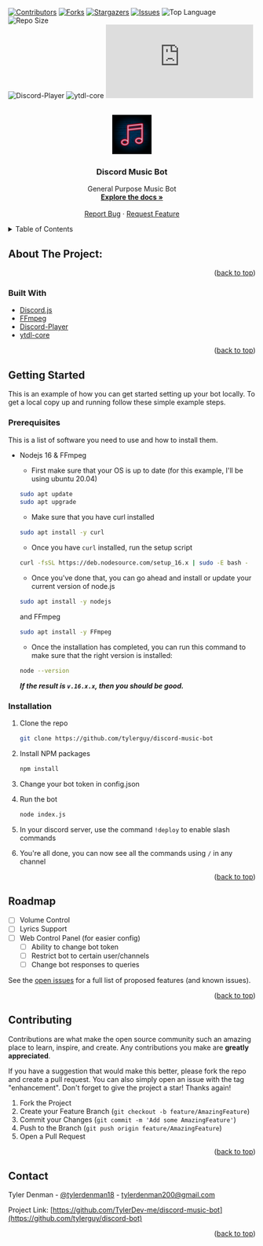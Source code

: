<div id="top"></div>
<!--
*** Thanks for checking out the Best-README-Template. If you have a suggestion
*** that would make this better, please fork the repo and create a pull request
*** or simply open an issue with the tag "enhancement".
*** Don't forget to give the project a star!
*** Thanks again! Now go create something AMAZING! :D
-->

<!-- PROJECT SHIELDS -->
<!--
*** I'm using markdown "reference style" links for readability.
*** Reference links are enclosed in brackets [ ] instead of parentheses ( ).
*** See the bottom of this document for the declaration of the reference variables
*** for contributors-url, forks-url, etc. This is an optional, concise syntax you may use.
*** https://www.markdownguide.org/basic-syntax/#reference-style-links
-->

[![Contributors][contributors-shield]][contributors-url]
[![Forks][forks-shield]][forks-url] [![Stargazers][stars-shield]][stars-url]
[![Issues][issues-shield]][issues-url]
![Top Language][top-language]
![Repo Size][repo-size]
<br />
![Discord-Player][Discord-Player]
![ytdl-core][ytdl-core]
![Discord-js][discord.js]

<!-- PROJECT LOGO -->
<br />
<div align="center">
  <a href="https://github.com/TylerDev-me/discord-music-bot">
    <img src="1f3d4f878c1afe3a3218129864280387.png" alt="Logo" width="80" height="80">
  </a>

<h3 align="center">Discord Music Bot</h3>

  <p align="center">
    General Purpose Music Bot
    <br />
    <a href="https://github.com/TylerDev-me/discord-music-bot"><strong>Explore the docs »</strong></a>
    <br />
    <br />
    <a href="https://github.com/TylerDev-me/discord-music-bot/issues">Report Bug</a>
    ·
    <a href="https://github.com/TylerDev-me/discord-music-bot/issues">Request Feature</a>
  </p>
</div>

<!-- TABLE OF CONTENTS -->
<details>
  <summary>Table of Contents</summary>
  <ol>
    <li>
      <a href="#about-the-project">About The Project</a>
      <ul>
        <li><a href="#built-with">Built With</a></li>
      </ul>
    </li>
    <li>
      <a href="#getting-started">Getting Started</a>
      <ul>
        <li><a href="#prerequisites">Prerequisites</a></li>
        <li><a href="#installation">Installation</a></li>
      </ul>
    </li>
    <li><a href="#usage">Usage</a></li>
    <li><a href="#roadmap">Roadmap</a></li>
    <li><a href="#contributing">Contributing</a></li>
    <li><a href="#contact">Contact</a></li>
  </ol>
</details>

<!-- ABOUT THE PROJECT -->

## About The Project:

<p align="right">(<a href="#top">back to top</a>)</p>

### Built With

- [Discord.js](https://discord.js.org/)
- [FFmpeg](https://www.ffmpeg.org/)
- [Discord-Player](https://github.com/Androz2091/discord-player)
- [ytdl-core](https://github.com/fent/node-ytdl-core)

<p align="right">(<a href="#top">back to top</a>)</p>

<!-- GETTING STARTED -->

## Getting Started

This is an example of how you can get started setting up your bot
locally. To get a local copy up and running follow these simple example steps.

### Prerequisites

This is a list of software you need to use and how to install them.

- Nodejs 16 & FFmpeg
  - First make sure that your OS is up to date (for this example, I'll be using ubuntu 20.04)
  
  ```sh
  sudo apt update
  sudo apt upgrade
  ```
  - Make sure that you have curl installed
  
  ```sh
  sudo apt install -y curl
  ```
  
  - Once you have ```curl``` installed, run the setup script
  
  ```sh
  curl -fsSL https://deb.nodesource.com/setup_16.x | sudo -E bash -
  ```
  
  - Once you've done that, you can go ahead and install or update your current version of node.js
  
  ```sh
  sudo apt install -y nodejs
  ```
  and FFmpeg
  ```sh
  sudo apt install -y FFmpeg
  ```
  
  - Once the installation has completed, you can run this command to make sure that the right version is installed:
  ```sh
  node --version
  ```
  ***If the result is ```v.16.x.x```, then you should be good.***
  
### Installation

1. Clone the repo
   ```sh
   git clone https://github.com/tylerguy/discord-music-bot
   ```
2. Install NPM packages
   ```sh
   npm install
   ```
3. Change your bot token in config.json
4. Run the bot
   ```sh
   node index.js
   ```
5. In your discord server, use the command ```!deploy``` to enable slash commands

6. You're all done, you can now see all the commands using ```/``` in any channel

<p align="right">(<a href="#top">back to top</a>)</p>

<!-- ROADMAP -->

## Roadmap

- [ ] Volume Control
- [ ] Lyrics Support
- [ ] Web Control Panel (for easier config)
  - [ ] Ability to change bot token
  - [ ] Restrict bot to certain user/channels
  - [ ] Change bot responses to queries

See the [open issues](https://github.com/TylerDev-me/discord-music-bot/issues) for a full
list of proposed features (and known issues).

<p align="right">(<a href="#top">back to top</a>)</p>

<!-- CONTRIBUTING -->

## Contributing

Contributions are what make the open source community such an amazing place to
learn, inspire, and create. Any contributions you make are **greatly
appreciated**.

If you have a suggestion that would make this better, please fork the repo and
create a pull request. You can also simply open an issue with the tag
"enhancement". Don't forget to give the project a star! Thanks again!

1. Fork the Project
2. Create your Feature Branch (`git checkout -b feature/AmazingFeature`)
3. Commit your Changes (`git commit -m 'Add some AmazingFeature'`)
4. Push to the Branch (`git push origin feature/AmazingFeature`)
5. Open a Pull Request

<p align="right">(<a href="#top">back to top</a>)</p>

<!-- CONTACT -->

## Contact

Tyler Denman - [@tylerdenman18](https://twitter.com/TylerDenman18) -
tylerdenman200@gmail.com

Project Link:
[https://github.com/TylerDev-me/discord-music-bot](https://github.com/tylerguy/discord-bot)

<p align="right">(<a href="#top">back to top</a>)</p>

<!-- MARKDOWN LINKS & IMAGES -->
<!-- https://www.markdownguide.org/basic-syntax/#reference-style-links -->

[contributors-shield]:
  https://img.shields.io/github/contributors/TylerDev-me/discord-music-bot.svg?style=for-the-badge
[contributors-url]: https://github.com/TylerDev-me/discord-bot/graphs/contributors
[forks-shield]:
  https://img.shields.io/github/forks/TylerDev-me/discord-music-bot.svg?style=for-the-badge
[forks-url]: https://github.com/TylerDev-me/discord-bot/network/members
[stars-shield]:
  https://img.shields.io/github/stars/TylerDev-me/discord-music-bot.svg?style=for-the-badge
[stars-url]: https://github.com/TylerDev-me/discord-bot/stargazers
[issues-shield]:
  https://img.shields.io/github/issues/TylerDev-me/discord-music-bot.svg?style=for-the-badge
[issues-url]: https://github.com/TylerDev-me/discord-bot/issues
[license-shield]:
  https://img.shields.io/github/license/TylerDev-me/discord-music-bot.svg?style=for-the-badge
[license-url]: https://github.com/TylerDev-me/discord-bot/blob/master/LICENSE.txt
[top-language]: https://img.shields.io/github/languages/top/TylerDev-me/Discord-Music-Bot?style=for-the-badge
[repo-size]: https://img.shields.io/github/repo-size/TylerDev-me/Discord-Music-Bot?style=for-the-badge
[Discord-Player]: https://img.shields.io/github/package-json/dependency-version/TylerDev-me/discord-music-bot/discord-player
[ytdl-core]: https://img.shields.io/github/package-json/dependency-version/TylerDev-me/discord-music-bot/ytdl-core
[discord.js]: https://img.shields.io/github/package-json/dependency-version/TylerDev-me/Discord-Music-Bot/discord.js
